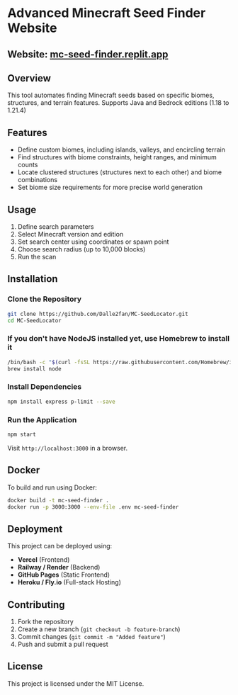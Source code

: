 # **Advanced Minecraft Seed Finder Website**  

## **Website:** [mc-seed-finder.replit.app](https://mc-seed-finder.replit.app/)  

## **Overview**  
This tool automates finding Minecraft seeds based on specific biomes, structures, and terrain features. Supports Java and Bedrock editions (1.18 to 1.21.4)

## **Features**  
- Define custom biomes, including islands, valleys, and encircling terrain 
- Find structures with biome constraints, height ranges, and minimum counts  
- Locate clustered structures (structures next to each other) and biome combinations  
- Set biome size requirements for more precise world generation  

## **Usage**  
1. Define search parameters  
2. Select Minecraft version and edition  
3. Set search center using coordinates or spawn point  
4. Choose search radius (up to 10,000 blocks)  
5. Run the scan  

## **Installation**  

### **Clone the Repository**  
```bash
git clone https://github.com/Dalle2fan/MC-SeedLocator.git
cd MC-SeedLocator
```

### **If you don't have NodeJS installed yet, use Homebrew to install it**
```bash
/bin/bash -c "$(curl -fsSL https://raw.githubusercontent.com/Homebrew/install/HEAD/install.sh)"
brew install node
```

### **Install Dependencies**  
```bash
npm install express p-limit --save
```

### **Run the Application**  
```bash
npm start
```
Visit `http://localhost:3000` in a browser.  

## **Docker**  
To build and run using Docker:  
```bash
docker build -t mc-seed-finder .
docker run -p 3000:3000 --env-file .env mc-seed-finder
```

## **Deployment**  
This project can be deployed using:  
- **Vercel** (Frontend)  
- **Railway / Render** (Backend)  
- **GitHub Pages** (Static Frontend)  
- **Heroku / Fly.io** (Full-stack Hosting)  

## **Contributing**  
1. Fork the repository  
2. Create a new branch (`git checkout -b feature-branch`)  
3. Commit changes (`git commit -m "Added feature"`)  
4. Push and submit a pull request  

## **License**  
This project is licensed under the MIT License.

